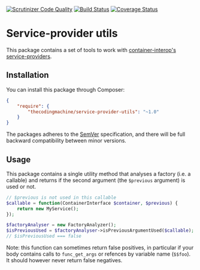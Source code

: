 [![Scrutinizer Code Quality](https://scrutinizer-ci.com/g/thecodingmachine/service-provider-utils/badges/quality-score.png?b=1.0)](https://scrutinizer-ci.com/g/thecodingmachine/service-provider-utils/?branch=1.0)
[![Build Status](https://travis-ci.org/thecodingmachine/service-provider-utils.svg?branch=1.0)](https://travis-ci.org/thecodingmachine/service-provider-utils)
[![Coverage Status](https://coveralls.io/repos/thecodingmachine/service-provider-utils/badge.svg?branch=1.0&service=github)](https://coveralls.io/github/thecodingmachine/service-provider-utils?branch=1.0)

# Service-provider utils

This package contains a set of tools to work with [container-interop's service-providers](https://github.com/container-interop/definition-interop/).

## Installation

You can install this package through Composer:

```json
{
    "require": {
        "thecodingmachine/service-provider-utils": "~1.0"
    }
}
```

The packages adheres to the [SemVer](http://semver.org/) specification, and there will be full backward compatibility
between minor versions.

## Usage

This package contains a single utility method that analyses a factory (i.e. a callable) and returns if the second argument (the `$previous` argument) is used or not.

```php
// $previous is not used in this callable
$callable = function(ContainerInterface $container, $previous) {
    return new MyService();
});

$factoryAnalyser = new FactoryAnalyzer();
$isPreviousUsed = $factoryAnalyser->isPreviousArgumentUsed($callable);
// $isPreviousUsed === false
```

Note: this function can sometimes return false positives, in particular if your body contains calls to `func_get_args` or refences by variable name (`$$foo`). It should however never return false negatives.
